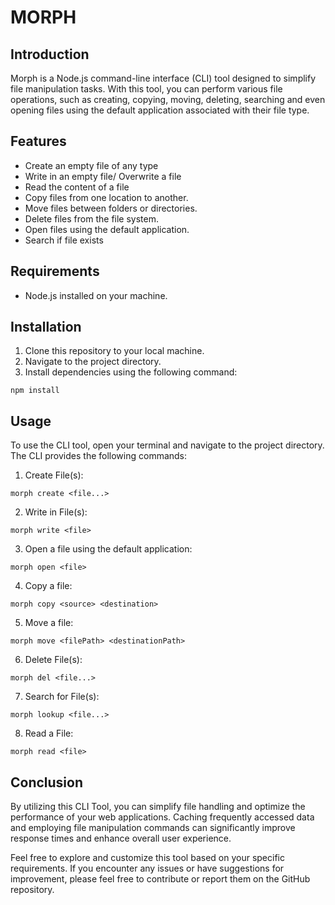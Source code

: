 # MORPH

## Introduction
Morph is a Node.js command-line interface (CLI) tool designed to simplify file manipulation tasks. With this tool, you can perform various file operations, such as creating, copying, moving, deleting, searching and even opening files using the default application associated with their file type.

## Features
- Create an empty file of any type
- Write in an empty file/ Overwrite a file
- Read the content of a file
- Copy files from one location to another.
- Move files between folders or directories.
- Delete files from the file system.
- Open files using the default application.
- Search if file exists

## Requirements
- Node.js installed on your machine.

## Installation
1. Clone this repository to your local machine.
2. Navigate to the project directory.
3. Install dependencies using the following command:

```
npm install
```

## Usage
To use the CLI tool, open your terminal and navigate to the project directory. The CLI provides the following commands:
1. Create File(s):
```
morph create <file...> 
```
2. Write in File(s):
```
morph write <file>
```
 
3. Open a file using the default application:
```
morph open <file>
```

4. Copy a file:
```
morph copy <source> <destination>
```

5. Move a file:
```
morph move <filePath> <destinationPath>
```

6. Delete File(s):
```
morph del <file...>
```

7. Search for File(s):
```
morph lookup <file...>
```

8. Read a File:
```
morph read <file>
```

## Conclusion
By utilizing this CLI Tool, you can simplify file handling and optimize the performance of your web applications. Caching frequently accessed data and employing file manipulation commands can significantly improve response times and enhance overall user experience.

Feel free to explore and customize this tool based on your specific requirements. If you encounter any issues or have suggestions for improvement, please feel free to contribute or report them on the GitHub repository.
